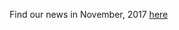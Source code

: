 Find our news in November, 2017 [here](https://drive.google.com/open?id=1h6CYvT4SuLX0-NRAlYm3OejkEcTjh1uC)
